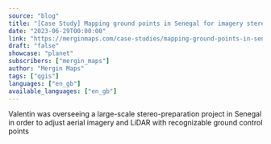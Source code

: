 ```yaml
---
source: "blog"
title: "[Case Study] Mapping ground points in Senegal for imagery stereo-preparation"
date: "2023-06-29T00:00:00"
link: "https://merginmaps.com/case-studies/mapping-ground-points-in-senegal-for-imagery-stereo-preparation?utm_source=qgis"
draft: "false"
showcase: "planet"
subscribers: ["mergin_maps"]
author: "Mergin Maps"
tags: ["qgis"]
languages: ["en_gb"]
available_languages: ["en_gb"]
---
```


Valentin was overseeing a large-scale stereo-preparation project in Senegal in order to adjust aerial imagery and LiDAR with recognizable ground control points
